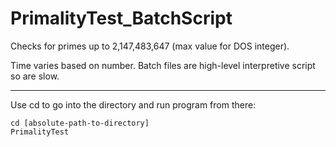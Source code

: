 # PrimalityTest_BatchScript

Checks for primes up to 2,147,483,647 (max value for DOS integer).

Time varies based on number.
Batch files are high-level interpretive script so are slow.

---
Use cd to go into the directory and run program from there:
```command line
cd [absolute-path-to-directory]
PrimalityTest
```
